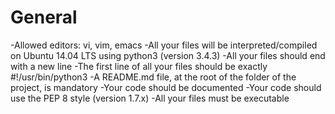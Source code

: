 # General
-Allowed editors: vi, vim, emacs
-All your files will be interpreted/compiled on Ubuntu 14.04 LTS using python3 (version 3.4.3)
-All your files should end with a new line
-The first line of all your files should be exactly #!/usr/bin/python3
-A README.md file, at the root of the folder of the project, is mandatory
-Your code should be documented
-Your code should use the PEP 8 style (version 1.7.x)
-All your files must be executable
